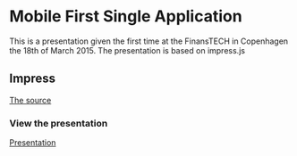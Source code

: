 Mobile First Single Application
============

This is a presentation given the first time at the FinansTECH in Copenhagen the 18th of March 2015.
The presentation is based on impress.js


Impress
---------------

[The source](http://github.com/bartaz/impress.js/blob/master/index.html)


### View the presentation

[Presentation](http://allanhoejgaardjensen.github.io/MobileFirst-SingleApplication/MobileFirstSingleApplication.html#/mobile-first-presentation-start)